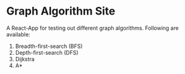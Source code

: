 # Graph Algorithm Site
A React-App for testing out different graph algorithms. Following are available:
1. Breadth-first-search (BFS)
2. Depth-first-search (DFS)
3. Dijkstra
4. A*